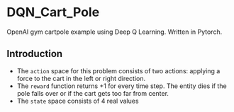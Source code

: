 # DQN_Cart_Pole

OpenAI gym cartpole example using Deep Q Learning. Written in Pytorch.

## Introduction

* The `action` space for this problem consists of two actions: applying a force to the cart in the left or right direction.
* The `reward` function returns +1 for every time step. The entity dies if the pole falls over or if the cart gets too far from center.
* The `state` space consists of 4 real values
